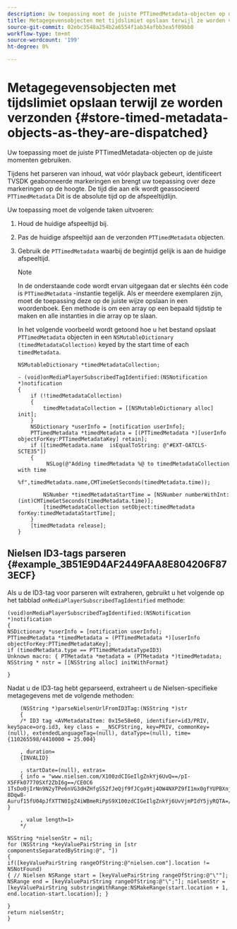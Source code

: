 ```yaml
---
description: Uw toepassing moet de juiste PTTimedMetadata-objecten op de juiste momenten gebruiken.
title: Metagegevensobjecten met tijdslimiet opslaan terwijl ze worden verzonden
source-git-commit: 02ebc3548a254b2a6554f1ab34afbb3ea5f09bb8
workflow-type: tm+mt
source-wordcount: '199'
ht-degree: 0%

---
```


# Metagegevensobjecten met tijdslimiet opslaan terwijl ze worden verzonden {#store-timed-metadata-objects-as-they-are-dispatched}

Uw toepassing moet de juiste PTTimedMetadata-objecten op de juiste momenten gebruiken.

Tijdens het parseren van inhoud, wat vóór playback gebeurt, identificeert TVSDK geabonneerde markeringen en brengt uw toepassing over deze markeringen op de hoogte. De tijd die aan elk wordt geassocieerd `PTTimedMetadata` Dit is de absolute tijd op de afspeeltijdlijn.

Uw toepassing moet de volgende taken uitvoeren:

1. Houd de huidige afspeeltijd bij.
1. Pas de huidige afspeeltijd aan de verzonden `PTTimedMetadata` objecten.

1. Gebruik de `PTTimedMetadata` waarbij de begintijd gelijk is aan de huidige afspeeltijd.

   >[!NOTE]
   >
   >In de onderstaande code wordt ervan uitgegaan dat er slechts één code is `PTTimedMetadata` -instantie tegelijk. Als er meerdere exemplaren zijn, moet de toepassing deze op de juiste wijze opslaan in een woordenboek. Een methode is om een array op een bepaald tijdstip te maken en alle instanties in die array op te slaan.

   In het volgende voorbeeld wordt getoond hoe u het bestand opslaat `PTTimedMetadata` objecten in een `NSMutableDictionary (timedMetadataCollection)` keyed by the start time of each `timedMetadata`.

   ```
   NSMutableDictionary *timedMetadataCollection; 
   
   - (void)onMediaPlayerSubscribedTagIdentified:(NSNotification *)notification 
   { 
       if (!timedMetadataCollection) 
       { 
           timedMetadataCollection = [[NSMutableDictionary alloc] init]; 
       } 
       NSDictionary *userInfo = [notification userInfo]; 
       PTTimedMetadata *timedMetadata = [(PTTimedMetadata *)[userInfo objectForKey:PTTimedMetadataKey] retain]; 
       if ([timedMetadata.name  isEqualToString: @"#EXT-OATCLS-SCTE35"]) 
       { 
            NSLog(@"Adding timedMetadata %@ to timedMetadataCollection with time                      
                    %f",timedMetadata.name,CMTimeGetSeconds(timedMetadata.time)); 
   
           NSNumber *timedMetadataStartTime = [NSNumber numberWithInt:(int)CMTimeGetSeconds(timedMetadata.time)]; 
           [timedMetadataCollection setObject:timedMetadata forKey:timedMetadataStartTime]; 
       } 
       [timedMetadata release]; 
   }
   ```

## Nielsen ID3-tags parseren {#example_3B51E9D4AF2449FAA8E804206F873ECF}

Als u de ID3-tag voor parseren wilt extraheren, gebruikt u het volgende op het tabblad `onMediaPlayerSubscribedTagIdentified` methode:

```
(void)onMediaPlayerSubscribedTagIdentified:(NSNotification *)notification 
{ 
NSDictionary *userInfo = [notification userInfo]; 
PTTimedMetadata *timedMetadata = (PTTimedMetadata *)[userInfo objectForKey:PTTimedMetadataKey]; 
if (timedMetadata.type == PTTimedMetadataTypeID3) 
Unknown macro: { PTMetadata *metadata = (PTMetadata *)timedMetadata; NSString * nstr = [[NSString alloc] initWithFormat} 
 
}
```

Nadat u de ID3-tag hebt geparseerd, extraheert u de Nielsen-specifieke metagegevens met de volgende methoden:

```
    (NSString *)parseNielsenUrlFromID3Tag:(NSString *)str 
    { 
    /* ID3 tag <AVMetadataItem: 0x15e58e60, identifier=id3/PRIV, keySpace=org.id3, key class = __NSCFString, key=PRIV, commonKey=(null), extendedLanguageTag=(null), dataType=(null), time= {110265598/4410000 = 25.004} 
 
    , duration= 
    {INVALID} 
 
    , startDate=(null), extras= 
    { info = "www.nielsen.com/X100zdCIGeIlgZnkYj6UvQ==/pI-X5FFk07770SXf2ZbI6g==/CE0C6​1TsDo0jIrNn9N2yTPe6nVG3dHZHfgS52fJeQjf9fJCga9tj4OW4NXPZ9fI1mx0gfYUPBXnjqolHemZPtn_FCoNg​8Dqw8-Auruf15fU04pJfXTTN0IgZ4iWBmeRiPpS9X100zdCIGeIlgZnkYj6UvVjmPIdY5jyRQTA=/00000/21778/00"; } 
 
    , value length=1> 
    */ 
 
NSString *nielsenStr = nil; 
for (NSString *keyValuePairString in [str componentsSeparatedByString:@", "]) 
{ 
if([keyValuePairString rangeOfString:@"nielsen.com"].location != NSNotFound) 
{ // Nielsen NSRange start = [keyValuePairString rangeOfString:@"\""]; NSRange end = [keyValuePairString rangeOfString:@"\";"]; nielsenStr = [keyValuePairString substringWithRange:NSMakeRange(start.location + 1, end.location-start.location)]; } 
 
} 
return nielsenStr; 
}
```
